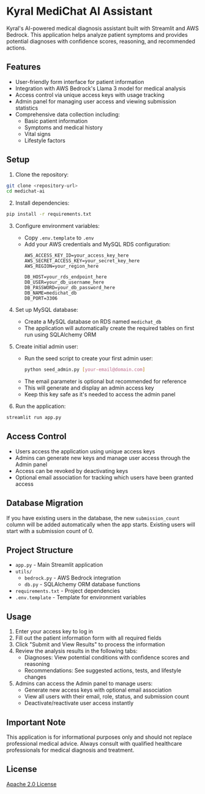 # Kyral MediChat AI Assistant

Kyral's AI-powered medical diagnosis assistant built with Streamlit and AWS Bedrock. This application helps analyze patient symptoms and provides potential diagnoses with confidence scores, reasoning, and recommended actions.

## Features

- User-friendly form interface for patient information
- Integration with AWS Bedrock's Llama 3 model for medical analysis
- Access control via unique access keys with usage tracking
- Admin panel for managing user access and viewing submission statistics
- Comprehensive data collection including:
  - Basic patient information
  - Symptoms and medical history
  - Vital signs
  - Lifestyle factors

## Setup

1. Clone the repository:
```bash
git clone <repository-url>
cd medichat-ai
```

2. Install dependencies:
```bash
pip install -r requirements.txt
```

3. Configure environment variables:
   - Copy `.env.template` to `.env`
   - Add your AWS credentials and MySQL RDS configuration:
     ```
     AWS_ACCESS_KEY_ID=your_access_key_here
     AWS_SECRET_ACCESS_KEY=your_secret_key_here
     AWS_REGION=your_region_here
     
     DB_HOST=your_rds_endpoint_here
     DB_USER=your_db_username_here
     DB_PASSWORD=your_db_password_here
     DB_NAME=medichat_db
     DB_PORT=3306
     ```

4. Set up MySQL database:
   - Create a MySQL database on RDS named `medichat_db`
   - The application will automatically create the required tables on first run using SQLAlchemy ORM

5. Create initial admin user:
   - Run the seed script to create your first admin user:
     ```bash
     python seed_admin.py [your-email@domain.com]
     ```
   - The email parameter is optional but recommended for reference
   - This will generate and display an admin access key
   - Keep this key safe as it's needed to access the admin panel

6. Run the application:
```bash
streamlit run app.py
```

## Access Control

- Users access the application using unique access keys
- Admins can generate new keys and manage user access through the Admin panel
- Access can be revoked by deactivating keys
- Optional email association for tracking which users have been granted access

## Database Migration

If you have existing users in the database, the new `submission_count` column will be added automatically when the app starts. Existing users will start with a submission count of 0.

## Project Structure

- `app.py` - Main Streamlit application
- `utils/`
  - `bedrock.py` - AWS Bedrock integration
  - `db.py` - SQLAlchemy ORM database functions
- `requirements.txt` - Project dependencies
- `.env.template` - Template for environment variables

## Usage

1. Enter your access key to log in
2. Fill out the patient information form with all required fields
3. Click "Submit and View Results" to process the information
4. Review the analysis results in the following tabs:
   - Diagnoses: View potential conditions with confidence scores and reasoning
   - Recommendations: See suggested actions, tests, and lifestyle changes
5. Admins can access the Admin panel to manage users:
   - Generate new access keys with optional email association
   - View all users with their email, role, status, and submission count
   - Deactivate/reactivate user access instantly

## Important Note

This application is for informational purposes only and should not replace professional medical advice. Always consult with qualified healthcare professionals for medical diagnosis and treatment.

## License

[Apache 2.0 License](LICENSE)
